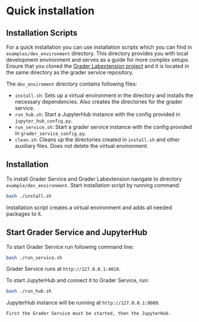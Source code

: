 # Quick installation

## Installation Scripts

For a quick installation you can use installation scripts which you can find in `examples/dev_environment` directory. 
This directory provides you with local development environment and serves as a guide for more complex setups.
Ensure that you cloned the [Grader Labextension project](https://github.com/TU-Wien-dataLAB/grader-labextension) and it is located in the same directory as the grader
service repository.

The `dev_enviroment` directory contains following files:

- `install.sh`: Sets up a virtual environment in the directory and installs the necessary dependencies. Also creates the directories for the grader service.
- `run_hub.sh`: Start a JupyterHub instance with the config provided in `jupyter_hub_config.py`.
- `run_service.sh`: Start a grader service instance with the config provided in `grader_service_config.py`.
- `clean.sh`: Cleans up the directories created in `install.sh` and other auxiliary files. Does not delete the virtual environment.

## Installation

To install Grader Service and Grader Labextension navigate to directory `example/dev_environment`. Start installation script by running command:

```bash
bash ./install.sh
```

Installation script creates a virtual environment and adds all needed packages to it.

## Start Grader Service and JupyterHub
To start Grader Service run following command line:

```bash
bash ./run_service.sh
```

Grader Service runs at `http://127.0.0.1:4010`.

To start JupyterHub and connect it to Grader Service, run:

```bash
bash ./run_hub.sh
```

JupyterHub instance will be running at `http://127.0.0.1:8080`.

```{note}
First the Grader Service must be started, then the JupyterHub.
```
